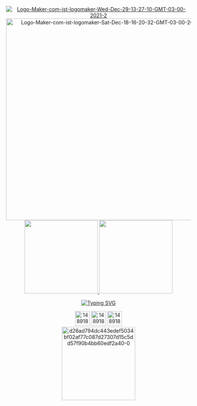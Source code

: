 <div align= "center">

<a href="https://ibb.co/2KNrwM0">
  <img heigth= "250" src="https://i.ibb.co/6sBS2tc/Logo-Maker-com-ist-logomaker-Wed-Dec-29-13-27-10-GMT-03-00-2021-2.jpg" alt="Logo-Maker-com-ist-logomaker-Wed-Dec-29-13-27-10-GMT-03-00-2021-2" border="0" /></a>
</div>

<div align= "center">
  <a href="https://ibb.co/pjFJGQ6">
    <img height= "550" src="https://i.ibb.co/TM3mp1D/Logo-Maker-com-ist-logomaker-Sat-Dec-18-16-20-32-GMT-03-00-2021.png" alt="Logo-Maker-com-ist-logomaker-Sat-Dec-18-16-20-32-GMT-03-00-2021" border="0"></a>
</div>

<div align= "center">
  <a href="https:https://github.com/Ruths2/github-readme-stats">
    <img height= "200em" src="https://github-readme-stats.vercel.app/api?username=Ruths2&theme=panda&show_icons=true" />
    <img height= "200em" src="https://github-readme-stats.vercel.app/api/top-langs/?username=Ruths2&layout=compact&theme=panda" />

[![Typing SVG](https://readme-typing-svg.herokuapp.com?color=%2359C8A9&center=true&vCenter=true&width=570&lines=%F0%9F%92%A0+Se+precisar,+entre+em+contato+comigo+%F0%9F%92%A0;%E2%9D%A4%EF%B8%8F+Obrigado+e+volte+sempre+%F0%9F%91%A3)](https://git.io/typing-svg)

</div>

<div align="center">
  <a href="https://www.linkedin.com/in/ruth-freire-a15325208">
    <img height="40" src="https://i.ibb.co/xSTPRYR/1489186511-social-media-web-linkedin-81791.png" alt="1489186511-social-media-web-linkedin-81791" border="0" /></a>
  <a href="mailto:ruth09@yahoo.com">
    <img height="40" src="https://i.ibb.co/qpZxzrX/1489186517-social-media-web-gmail-81788-1.png" alt="1489186517-social-media-web-gmail-81788-1" border="0" /></a>
  <a href="https://api.whatsapp.com/send?phone=5513988672041">
    <img height="40" src="https://i.ibb.co/pbs5dvh/1489186508-social-media-web-whatsapp-81782-1.png" alt="1489186508-social-media-web-whatsapp-81782-1" border="0" /></a>
</div>  

<div align="center">
  <a href="https://imgbb.com/">
    <img height="200" src="https://i.ibb.co/9TxVfRM/d26ad794dc443edef5034bf02af77c087d27307d15c5dd57f90b4bb60edf2a40-0.png" alt="d26ad794dc443edef5034bf02af77c087d27307d15c5dd57f90b4bb60edf2a40-0" border="0" /></a>
</div>

